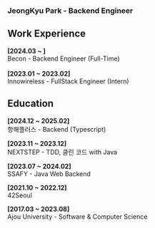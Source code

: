<h3>JeongKyu Park - Backend Engineer</h3>

<h2>Work Experience</h2>

**[2024.03 ~ ]**<br>
Becon - Backend Engineer (Full-Time) <br><br>
**[2023.01 ~ 2023.02]**<br>
Innowireless - FullStack Engineer (Intern)

<h2>Education</h2>

**[2024.12 ~ 2025.02]**<br>
항해플러스 - Backend (Typescript) <br>

**[2023.11 ~ 2023.12]**<br>
NEXTSTEP - TDD, 클린 코드 with Java <br>

**[2023.07 ~ 2024.02]**<br>
SSAFY - Java Web Backend<br>

**[2021.10 ~ 2022.12]**<br>
42Seoul

**[2017.03 ~ 2023.08]**<br>
Ajou University - Software & Computer Science

